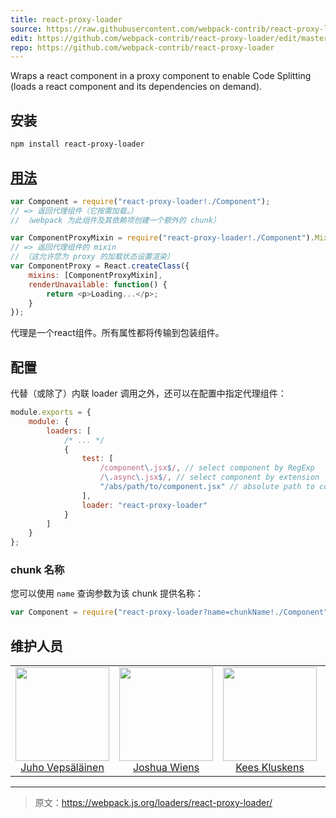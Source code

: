 ```yaml
---
title: react-proxy-loader
source: https://raw.githubusercontent.com/webpack-contrib/react-proxy-loader/master/README.md
edit: https://github.com/webpack-contrib/react-proxy-loader/edit/master/README.md
repo: https://github.com/webpack-contrib/react-proxy-loader
---
```


  <p>Wraps a react component in a proxy component to enable Code Splitting (loads a react component and its dependencies on demand).<p>
</div>

## 安装

```bash
npm install react-proxy-loader
```

## <a href="https://webpack.js.org/concepts/loaders">用法</a>

``` js
var Component = require("react-proxy-loader!./Component");
// => 返回代理组件（它按需加载。）
// （webpack 为此组件及其依赖项创建一个额外的 chunk）

var ComponentProxyMixin = require("react-proxy-loader!./Component").Mixin;
// => 返回代理组件的 mixin
// （这允许您为 proxy 的加载状态设置渲染）
var ComponentProxy = React.createClass({
	mixins: [ComponentProxyMixin],
	renderUnavailable: function() {
		return <p>Loading...</p>;
	}
});
```

代理是一个react组件。所有属性都将传输到包装组件。

## 配置

代替（或除了）内联 loader 调用之外，还可以在配置中指定代理组件：

``` js
module.exports = {
	module: {
		loaders: [
			/* ... */
			{
				test: [
					/component\.jsx$/, // select component by RegExp
					/\.async\.jsx$/, // select component by extension
					"/abs/path/to/component.jsx" // absolute path to component
				],
				loader: "react-proxy-loader"
			}
		]
	}
};
```

### chunk 名称

您可以使用 `name` 查询参数为该 chunk 提供名称：

``` js
var Component = require("react-proxy-loader?name=chunkName!./Component");
```

## 维护人员

<table>
  <tbody>
    <tr>
      <td align="center">
        <img width="150" height="150"
        src="https://avatars3.githubusercontent.com/u/166921?v=3&s=150">
        </br>
        <a href="https://github.com/bebraw">Juho Vepsäläinen</a>
      </td>
      <td align="center">
        <img width="150" height="150"
        src="https://avatars2.githubusercontent.com/u/8420490?v=3&s=150">
        </br>
        <a href="https://github.com/d3viant0ne">Joshua Wiens</a>
      </td>
      <td align="center">
        <img width="150" height="150"
        src="https://avatars3.githubusercontent.com/u/533616?v=3&s=150">
        </br>
        <a href="https://github.com/SpaceK33z">Kees Kluskens</a>
      </td>
      <td align="center">
        <img width="150" height="150"
        src="https://avatars3.githubusercontent.com/u/3408176?v=3&s=150">
        </br>
        <a href="https://github.com/TheLarkInn">Sean Larkin</a>
      </td>
    </tr>
  <tbody>
</table>


[npm]: https://img.shields.io/npm/v/react-proxy-loader.svg
[npm-url]: https://npmjs.com/package/react-proxy-loader

[deps]: https://david-dm.org/webpack-contrib/react-proxy-loader.svg
[deps-url]: https://david-dm.org/webpack-contrib/react-proxy-loader

[chat]: https://img.shields.io/badge/gitter-webpack%2Fwebpack-brightgreen.svg
[chat-url]: https://gitter.im/webpack/webpack

***

> 原文：https://webpack.js.org/loaders/react-proxy-loader/

